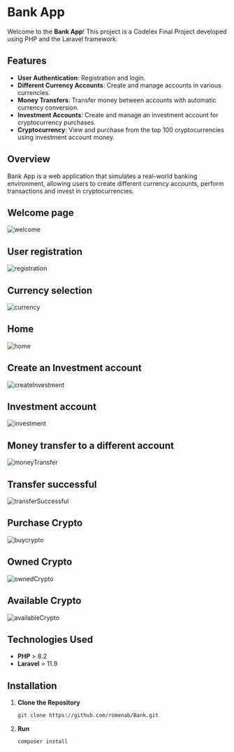 # Bank App

Welcome to the **Bank App**!
This project is a Codelex Final Project developed using PHP and the Laravel framework. 

## Features

- **User Authentication**: Registration and login.
- **Different Currency Accounts**: Create and manage accounts in various currencies.
- **Money Transfers**: Transfer money between accounts with automatic currency conversion.
- **Investment Accounts**: Create and manage an investment account for cryptocurrency purchases.
- **Cryptocurrency**: View and purchase from the top 100 cryptocurrencies using investment account money.

## Overview

Bank App is a web application that simulates a real-world banking environment, allowing users to create different currency accounts, perform transactions and invest in cryptocurrencies.

## Welcome page
![welcome](https://github.com/user-attachments/assets/e79e632c-3b1b-4845-a6fb-cfe6411fb8f4)
## User registration
![registration](https://github.com/user-attachments/assets/dee30d20-f2e6-4dd7-9c6a-df2cf3f6732b)
## Currency selection
![currency](https://github.com/user-attachments/assets/051ba1b0-ba78-4f18-be38-0d51289d56c9)
## Home
![home](https://github.com/user-attachments/assets/da2cbcf2-6be3-405e-8ad7-9306ddeaedf3)
## Create an Investment account
![createInvestment](https://github.com/user-attachments/assets/3990a7b4-31cc-400a-8585-ef7b5dc43d8f)
## Investment account
![investment](https://github.com/user-attachments/assets/481cc7bc-d965-43e5-9f9f-1c2df4105e30)
## Money transfer to a different account
![moneyTransfer](https://github.com/user-attachments/assets/9715467e-5132-4c32-bc65-9b448e1763da)
## Transfer successful
![transferSuccessful](https://github.com/user-attachments/assets/f3e85ff3-f66f-437e-97a3-97f4d91b9ed1)
## Purchase Crypto
![buycrypto](https://github.com/user-attachments/assets/56b4b9c1-d03d-4b22-99b3-0823f4ec0cd4)
## Owned Crypto
![ownedCrypto](https://github.com/user-attachments/assets/302d3572-0d20-4aad-8914-f19a784c2758)
## Available Crypto
![availableCrypto](https://github.com/user-attachments/assets/1042cbb3-5901-4120-a75a-060a5e606d09)


## Technologies Used

- **PHP** > 8.2
- **Laravel** > 11.9

## Installation


1. **Clone the Repository**

   ```bash
   git clone https://github.com/romenab/Bank.git

2. **Run**

   ```bash
   composer install
